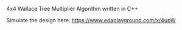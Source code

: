 4x4 Wallace Tree Multiplier Algorithm written in C++ 

Simulate the design here: https://www.edaplayground.com/x/4upW
